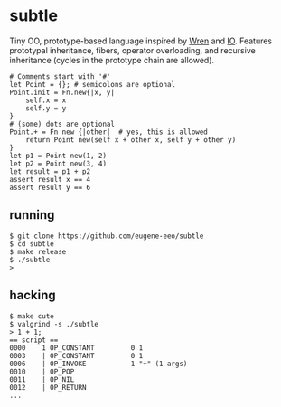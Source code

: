 # subtle

Tiny OO, prototype-based language inspired by
[Wren](https://github.com/wren-lang/wren) and
[IO](https://iolanguage.org/).
Features prototypal inheritance, fibers, operator overloading,
and recursive inheritance (cycles in the prototype chain are allowed).

    # Comments start with '#'
    let Point = {}; # semicolons are optional
    Point.init = Fn.new{|x, y|
        self.x = x
        self.y = y
    }
    # (some) dots are optional
    Point.+ = Fn new {|other|  # yes, this is allowed
        return Point new(self x + other x, self y + other y)
    }
    let p1 = Point new(1, 2)
    let p2 = Point new(3, 4)
    let result = p1 + p2
    assert result x == 4
    assert result y == 6

## running

    $ git clone https://github.com/eugene-eeo/subtle
    $ cd subtle
    $ make release
    $ ./subtle
    >

## hacking

    $ make cute
    $ valgrind -s ./subtle
    > 1 + 1;
    == script ==
    0000    1 OP_CONSTANT         0 1
    0003    | OP_CONSTANT         0 1
    0006    | OP_INVOKE           1 "+" (1 args)
    0010    | OP_POP
    0011    | OP_NIL
    0012    | OP_RETURN
    ...
